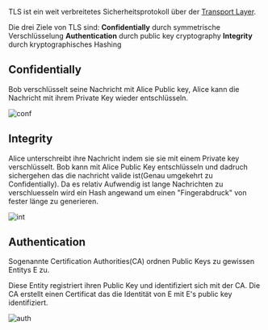 TLS ist ein weit verbreitetes Sicherheitsprotokoll über der [Transport Layer](Transport%20Layer.md).

Die drei Ziele von TLS sind:
__Confidentially__ durch symmetrische Verschlüsselung
__Authentication__ durch public key cryptography
__Integrity__ durch kryptographisches Hashing

## Confidentially

Bob verschlüsselt seine Nachricht mit Alice Public key, Alice kann die Nachricht mit ihrem Private Key wieder entschlüsseln.

![conf](conf.png)
## Integrity

Alice unterschreibt ihre Nachricht indem sie sie mit einem Private key verschlüsselt. Bob kann mit Alice Public Key entschlüsseln und dadruch sichergehen das die nachricht valide ist(Genau umgekehrt zu Confidentially).
Da es relativ Aufwendig ist lange Nachrichten zu verschluesseln wird ein Hash angewand um einen "Fingerabdruck" von fester länge zu generieren.

![int](int.png)


## Authentication

Sogenannte Certification Authorities(CA) ordnen Public Keys zu gewissen Entitys E zu.

Diese Entity registriert ihren Public Key und identifiziert sich mit der CA. Die CA erstellt einen Certificat das die Identität von E mit E's public key identifiziert.

![auth](auth.png)



